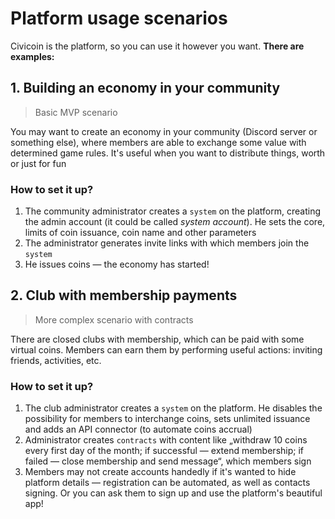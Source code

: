 # Platform usage scenarios

Civicoin is the platform, so you can use it however you want. **There are examples:**

## 1. Building an economy in your community

> Basic MVP scenario

You may want to create an economy in your community (Discord server or something else), where members are able to exchange some value with determined game rules. It's useful when you want to distribute things, worth or just for fun

### How to set it up?

1. The community administrator creates a `system` on the platform, creating the admin account (it could be called *system account*). He sets the core, limits of coin issuance, coin name and other parameters
2. The administrator generates invite links with which members join the `system`
3. He issues coins — the economy has started!

## 2. Club with membership payments

> More complex scenario with contracts

There are closed clubs with membership, which can be paid with some virtual coins. Members can earn them by performing useful actions: inviting friends, activities, etc.

### How to set it up?

1. The club administrator creates a `system` on the platform. He disables the possibility for members to interchange coins, sets unlimited issuance and adds an API connector (to automate coins accrual)
2. Administrator creates `contracts` with content like „withdraw 10 coins every first day of the month; if successful — extend membership; if failed — close membership and send message“, which members sign
3. Members may not create accounts handedly if it's wanted to hide platform details — registration can be automated, as well as contacts signing. Or you can ask them to sign up and use the platform's beautiful app!
